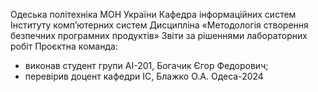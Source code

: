 Одеська політехніка МОН України
Кафедра інформаційних систем Інституту комп’ютерних систем
Дисципліна «Методологія створення безпечних програмних продуктів»
Звіти за рішеннями лабораторних робіт
Проєктна команда:
- виконав студент групи АІ-201, Богачик Єгор Федорович;
- перевірив доцент кафедри ІС, Блажко О.А.
Одеса-2024
